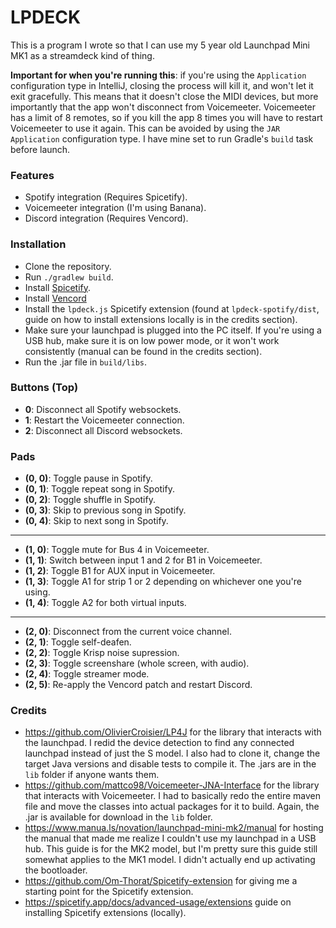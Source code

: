 # LPDECK

This is a program I wrote so that I can use my 5 year old Launchpad Mini MK1 as a streamdeck kind of thing.

**Important for when you're running this**: if you're using the `Application` configuration type in IntelliJ, closing the process will kill it, and won't let it exit gracefully.
This means that it doesn't close the MIDI devices, but more importantly that the app won't disconnect from Voicemeeter.
Voicemeeter has a limit of 8 remotes, so if you kill the app 8 times you will have to restart Voicemeeter to use it again.
This can be avoided by using the `JAR Application` configuration type. I have mine set to run Gradle's `build` task before launch.

### Features

- Spotify integration (Requires Spicetify).
- Voicemeeter integration (I'm using Banana).
- Discord integration (Requires Vencord). 

### Installation

- Clone the repository.
- Run `./gradlew build`.
- Install [Spicetify](https://spicetify.app/docs/advanced-usage/installation).
- Install [Vencord](https://vencord.dev/download/)
- Install the `lpdeck.js` Spicetify extension (found at `lpdeck-spotify/dist`, guide on how to install extensions locally is in the credits section).
- Make sure your launchpad is plugged into the PC itself. If you're using a USB hub, make sure it is on low power mode, or it won't work consistently (manual can be found in the credits section).
- Run the .jar file in `build/libs`.

### Buttons (Top)

- **0**: Disconnect all Spotify websockets.
- **1**: Restart the Voicemeeter connection.
- **2**: Disconnect all Discord websockets.

### Pads

- **(0, 0)**: Toggle pause in Spotify.
- **(0, 1)**: Toggle repeat song in Spotify.
- **(0, 2)**: Toggle shuffle in Spotify.
- **(0, 3)**: Skip to previous song in Spotify.
- **(0, 4)**: Skip to next song in Spotify.
---
- **(1, 0)**: Toggle mute for Bus 4 in Voicemeeter.
- **(1, 1)**: Switch between input 1 and 2 for B1 in Voicemeeter.
- **(1, 2)**: Toggle B1 for AUX input in Voicemeeter.
- **(1, 3)**: Toggle A1 for strip 1 or 2 depending on whichever one you're using.
- **(1, 4)**: Toggle A2 for both virtual inputs.
---
- **(2, 0)**: Disconnect from the current voice channel.
- **(2, 1)**: Toggle self-deafen.
- **(2, 2)**: Toggle Krisp noise supression.
- **(2, 3)**: Toggle screenshare (whole screen, with audio).
- **(2, 4)**: Toggle streamer mode.
- **(2, 5)**: Re-apply the Vencord patch and restart Discord.

### Credits

- https://github.com/OlivierCroisier/LP4J for the library that interacts with the launchpad.
  I redid the device detection to find any connected launchpad instead of just the S model.
  I also had to clone it, change the target Java versions and disable tests to compile it.
  The .jars are in the `lib` folder if anyone wants them.
- https://github.com/mattco98/Voicemeeter-JNA-Interface for the library that interacts with Voicemeeter.
  I had to basically redo the entire maven file and move the classes into actual packages for it to build.
  Again, the .jar is available for download in the `lib` folder.
- https://www.manua.ls/novation/launchpad-mini-mk2/manual for hosting the manual that made me realize I couldn't use my launchpad in a USB hub.
  This guide is for the MK2 model, but I'm pretty sure this guide still somewhat applies to the MK1 model.
  I didn't actually end up activating the bootloader.
- https://github.com/Om-Thorat/Spicetify-extension for giving me a starting point for the Spicetify extension.
- https://spicetify.app/docs/advanced-usage/extensions guide on installing Spicetify extensions (locally).
